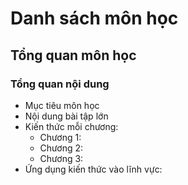 # Danh sách môn học 

## Tổng quan môn học
### Tổng quan nội dung
- Mục tiêu môn học
- Nội dung bài tập lớn
- Kiến thức mỗi chương:
  - Chương 1: 
  - Chương 2:
  - Chương 3:
- Ứng dụng kiến thức vào lĩnh vực: